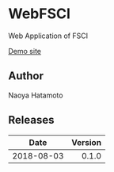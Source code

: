 # WebFSCI
Web Application of FSCI

[Demo site](https://fsci.hatanas.net)

## Author
Naoya Hatamoto

## Releases
|Date|Version|
|:---:|------:|
|2018-08-03|0.1.0|
